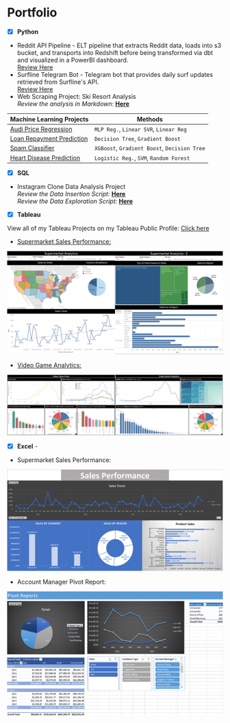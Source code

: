 # Portfolio

- [x] **Python** 
 - Reddit API Pipeline - ELT pipeline that extracts Reddit data, loads into s3 bucket, and transports into Redshift before being transformed via dbt and visualized in a PowerBI dashboard. <br />
 [Review Here](https://github.com/BWalliz/Reddit-API-Pipeline/)
 - Surfline Telegram Bot - Telegram bot that provides daily surf updates retrieved from Surfline's API. <br />
 [Review Here](https://github.com/BWalliz/Surfline-Forecast-Bot)
  - Web Scraping Project: Ski Resort Analysis <br />
*Review the analysis in Markdown:* **[Here](https://github.com/BWalliz/Web-Scraping-Project/blob/main/ski_resort_analysis.ipynb)**

| Machine Learning Projects | Methods |
| ------------------------- | ----------- |
| [Audi Price Regression](https://github.com/BWalliz/Portfolio/blob/main/Python/Machine%20Learning/Audi%20Price%20Regression/audi_price_regression.ipynb) | `MLP Reg.`, `Linear SVR`, `Linear Reg` |
| [Loan Repayment Prediction](https://github.com/BWalliz/Portfolio/blob/main/Python/Machine%20Learning/Loan%20Repayment%20Prediction/loan_repayment_prediction.ipynb) | `Decision Tree`, `Gradient Boost` |
| [Spam Classifier](https://github.com/BWalliz/Portfolio/blob/main/Python/Machine%20Learning/Spam%20Classifier/spam_classifier.ipynb) | `XGBoost`, `Gradient Boost`, `Decision Tree` | 
| [Heart Disease Prediction](https://github.com/BWalliz/Portfolio/blob/main/Python/Machine%20Learning/Heart%20Disease%20Prediction/heart_disease_prediction.ipynb) | `Logistic Reg.`, `SVM`, `Random Forest` |

- [x] **SQL** 
 - Instagram Clone Data Analysis Project<br />
 *Review the Data Insertion Script:* **[Here](https://github.com/BWalliz/Instagram-Clone-MySQL/blob/main/ig_clone_insertion_script.sql)** <br />
 *Review the Data Exploration Script:* **[Here](https://github.com/BWalliz/Instagram-Clone-MySQL/blob/main/ig_clone_data_exploration.sql)** 

- [x] **Tableau** 

View all of my Tableau Projects on my Tableau Public Profile: [Click here](https://public.tableau.com/app/profile/brandon.wallace)

  - [Supermarket Sales Performance:](https://public.tableau.com/views/SupermarketSalesPerformance_16327699218330/SupermarketAnalytics-1?:language=en-US&:display_count=n&:origin=viz_share_link)

![Supermarket Sales Performance](https://github.com/BWalliz/Portfolio/blob/main/Assets/supermarket_sales_dashboard.png)

  - [Video Game Analytics:](https://public.tableau.com/views/VideoGameAnalytics/Dashboard1?:language=en-US&:display_count=n&:origin=viz_share_link)

![Video Game Analytics](https://github.com/BWalliz/Portfolio/blob/main/Assets/video_game_dashboard.png)

- [x] **Excel** -

- Supermarket Sales Performance:

![Supermarket Sales Performance](https://github.com/BWalliz/Portfolio/blob/main/Assets/supermarket_sales_xlsx.png)

  - Account Manager Pivot Report:

![Account Manager Pivot Report](https://github.com/BWalliz/Portfolio/blob/main/Assets/account_manager_pivot_xlsx.png)


